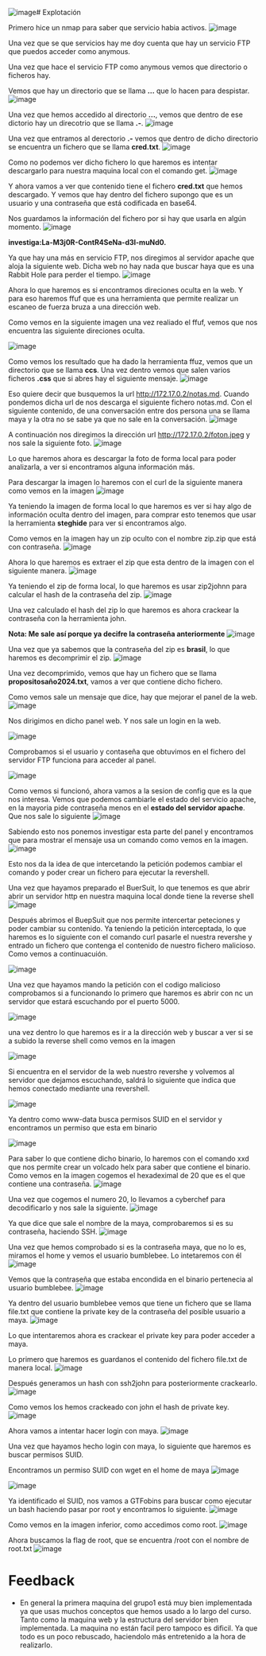![image](https://github.com/Dani-ITB24/Proyecto-Final/assets/160489903/e6983039-7225-4e31-942e-548ca81442a0)# Explotación

Primero hice un nmap para saber que servicio habia activos.
![image](https://github.com/Dani-ITB24/Proyecto-Final/assets/160489903/02cabe21-966d-4bc0-a9ea-e4b58a60cf97)

Una vez que se que servicios hay me doy cuenta que hay un servicio FTP que puedos acceder como anymous.

Una vez que hace el servicio FTP como anymous vemos que directorio o ficheros hay.

Vemos que hay un directorio que se llama **...** que lo hacen para despistar.
![image](https://github.com/Dani-ITB24/Proyecto-Final/assets/160489903/79df155b-acc0-4336-baed-c1a250252e5e)

Una vez que hemos accedido al directorio **...**, vemos que dentro de ese dictorio hay un direcotrio que se llama **.-**.
![image](https://github.com/Dani-ITB24/Proyecto-Final/assets/160489903/800a2023-cf31-4ba7-8382-3e5ca44d9096)

Una vez que entramos al derectorio **.-** vemos que dentro de dicho directorio se encuentra un fichero que se llama **cred.txt**.
![image](https://github.com/Dani-ITB24/Proyecto-Final/assets/160489903/7b39c44b-9a05-426c-bba6-6582e44c90d7)

Como no podemos ver dicho fichero lo que haremos es intentar descargarlo para nuestra maquina local con el comando get.
![image](https://github.com/Dani-ITB24/Proyecto-Final/assets/160489903/299d7cb3-dd73-432f-8348-dc8e9f18e790)

Y ahora vamos a ver que contenido tiene el fichero **cred.txt** que hemos descargado. Y vemos que hay dentro del fichero supongo que es un usuario y una contraseña que está codificada en base64.

Nos guardamos la información del fichero por si hay que usarla en algún momento.
![image](https://github.com/Dani-ITB24/Proyecto-Final/assets/160489903/754b40e8-ec94-47e3-839f-9210c74b13b9)

**investiga:La-M3j0R-ContR4SeNa-d3l-muNd0.**

Ya que hay una más en servicio FTP, nos diregimos al servidor apache que aloja la siguiente web. Dicha web no hay nada que buscar haya que es una Rabbit Hole para perder el tiempo.
![image](https://github.com/Dani-ITB24/Proyecto-Final/assets/160489903/abb001b7-4a7b-42c0-b3d8-acb1fcf26e67)

Ahora lo que haremos es si encontramos direciones oculta en la web. Y para eso haremos ffuf que es una herramienta que permite realizar un escaneo de fuerza bruza a una dirección web.

Como vemos en la siguiente imagen una vez realiado el ffuf, vemos que nos encuentra las siguiente direciones oculta.

![image](https://github.com/Dani-ITB24/Proyecto-Final/assets/160489903/426bd608-2a85-4174-ac11-6fb3a0809b8d)

Como vemos los resultado que ha dado la herramienta ffuz, vemos que un directorio que se llama **ccs**. Una vez dentro vemos que salen varios ficheros **.css** que si abres hay el siguiente mensaje.
![image](https://github.com/Dani-ITB24/Proyecto-Final/assets/160489903/b0911155-6454-40a4-9dc8-ca8a7073e8e0)

Eso quiere decir que busquemos la url http://172.17.0.2/notas.md. Cuando pondemos dicha url de nos descarga el siguiente fichero notas.md. Con el siguiente contenido, de una conversación entre dos persona una se llama maya y la otra no se sabe ya que no sale en la conversación.
![image](https://github.com/Dani-ITB24/Proyecto-Final/assets/160489903/62b9b423-5d4a-4a22-8b4c-b1fdb9b8380b)

A continuación nos diregimos la dirección url http://172.17.0.2/foton.jpeg y nos sale la siguiente foto. 
![image](https://github.com/Dani-ITB24/Proyecto-Final/assets/160489903/1cbbfe0b-0228-4854-8c0d-0af33b19d01f)

Lo que haremos ahora es descargar la foto de forma local para poder analizarla, a ver si encontramos alguna información más.

Para descargar la imagen lo haremos con el curl de la siguiente manera como vemos en la imagen
![image](https://github.com/Dani-ITB24/Proyecto-Final/assets/160489903/a39756e2-f97d-4ab0-a6c3-f8ddbb076ba7)

 Ya teniendo la imagen de forma local lo que haremos es ver si hay algo de información oculta dentro del imagen, para comprar esto tenemos que usar la herramienta **steghide** para ver si encontramos algo.

Como vemos en la imagen hay un zip oculto con el nombre zip.zip que está con contraseña.
![image](https://github.com/Dani-ITB24/Proyecto-Final/assets/160489903/0797e6ea-95f6-4746-9e16-88317f1f7277)

Ahora lo que haremos es extraer el zip que esta dentro de la imagen con el siguiente manera.
![image](https://github.com/Dani-ITB24/Proyecto-Final/assets/160489903/f94ffd04-a71c-4562-aad8-f96a73c0df31)

Ya teniendo el zip de forma local, lo que haremos es usar zip2johnn para calcular el hash de la contraseña del zip.
![image](https://github.com/Dani-ITB24/Proyecto-Final/assets/160489903/e86f223d-47ad-44f2-ac09-f6eb240de57d)

Una vez calculado el hash del zip lo que haremos es ahora crackear la contraseña con la herramienta john.

**Nota: Me sale así porque ya decifre la contraseña anteriormente**
![image](https://github.com/Dani-ITB24/Proyecto-Final/assets/160489903/5df929e2-9ddb-4d42-89b9-5b326408303c)

Una vez que ya sabemos que la contraseña del zip es **brasil**, lo que haremos es decomprimir el zip.
![image](https://github.com/Dani-ITB24/Proyecto-Final/assets/160489903/44c2b130-d924-4e9b-9564-6beb2d125181)

Una vez decomprimido, vemos que hay un fichero que se llama **propositosaño2024.txt**, vamos a ver que contiene dicho fichero. 

Como vemos sale un mensaje que dice, hay que mejorar el panel de la web. 
![image](https://github.com/Dani-ITB24/Proyecto-Final/assets/160489903/b3b22db2-6e5a-4aaa-b376-3661d55148ee)

Nos dirigimos en dicho panel web. Y nos sale un login en la web.

![image](https://github.com/Dani-ITB24/Proyecto-Final/assets/160489903/22c8f853-e05b-4e74-bc80-485de7e89b42)

Comprobamos si el usuario y contaseña que obtuvimos en el fichero del servidor FTP funciona para acceder al panel.

![image](https://github.com/Dani-ITB24/Proyecto-Final/assets/160489903/0fd9b6b2-d174-42d1-9821-d8aba792b7e4)

Como vemos si funcionó, ahora vamos a la sesion de config que es la que nos interesa. Vemos que podemos cambiarle el estado del servicio apache, en la mayoria pide contraseña menos en el **estado del servidor apache**. Que nos sale lo siguiente
![image](https://github.com/Dani-ITB24/Proyecto-Final/assets/160489903/92c4b278-6003-4af8-9af4-c5872c6d509b)

Sabiendo esto nos ponemos investigar esta parte del panel y encontramos que para mostrar el mensaje usa un comando como vemos en la imagen. 
![image](https://github.com/Dani-ITB24/Proyecto-Final/assets/160489903/98f1ecbd-2e88-4519-b223-dd4209793c47)

Esto nos da la idea de que intercetando la petición podemos cambiar el comando y poder crear un fichero para ejecutar la revershell.

Una vez que hayamos preparado el BuerSuit, lo que tenemos es que abrir abrir un servidor http en nuestra maquina local donde tiene la reverse shell
![image](https://github.com/Dani-ITB24/Proyecto-Final/assets/160489903/e01aaef0-2dbb-41e8-9497-c27708106dec)

Después abrimos el BuepSuit que nos permite intercertar peteciones y poder cambiar su contenido. Ya teniendo la petición interceptada, lo que haremos es lo siguiente con el comando curl pasarle el nuestra revershe y entrado un fichero que contenga el contenido de nuestro fichero malicioso. Como vemos a continuacuión.

![image](https://github.com/Dani-ITB24/Proyecto-Final/assets/160489903/67a2c03f-2eb7-458a-88cc-b41ef8935e53)

Una vez que hayamos mando la petición con el codigo malicioso comprobamos si a funcionando lo primero que haremos es abrir con nc un servidor que estará escuchando por el puerto 5000.

![image](https://github.com/Dani-ITB24/Proyecto-Final/assets/160489903/a0e44147-120d-4935-a924-74d26874a500)

una vez dentro lo que haremos es ir a la dirección web y buscar a ver si se a subido la reverse shell como vemos en la imagen

![image](https://github.com/Dani-ITB24/Proyecto-Final/assets/160489903/c3aac6af-2516-46e5-9372-6817077e042e)

Si encuentra en el servidor de la web nuestro revershe y volvemos al servidor que dejamos escuchando, saldrá lo siguiente que indica que hemos conectado mediante una revershell.

![image](https://github.com/Dani-ITB24/Proyecto-Final/assets/160489903/5cfdc8bd-cc13-4451-bff2-3e6c74a99d5e)

Ya dentro como www-data busca permisos SUID en el servidor y encontramos un permiso que esta em binario

![image](https://github.com/Dani-ITB24/Proyecto-Final/assets/160489903/793064ce-8623-4d07-a16c-0054c08efa70)

Para saber lo que contiene dicho binario, lo haremos con el comando xxd que nos permite crear un volcado helx para saber que contiene el binario. Como vemos en la imagen cogemos el hexadeximal de 20 que es el que contiene una contraseña.
![image](https://github.com/Dani-ITB24/Proyecto-Final/assets/160489903/1f82a298-3b49-4e86-8c9b-11c12c0ae781)

Una vez que cogemos el numero 20, lo llevamos a cyberchef para decodificarlo y nos sale la siguiente.
![image](https://github.com/Dani-ITB24/Proyecto-Final/assets/160489903/ee0718d6-92d1-47ce-8b0b-b14635327a58)

Ya que dice que sale el nombre de la maya, comprobaremos si es su contraseña, haciendo SSH.
![image](https://github.com/Dani-ITB24/Proyecto-Final/assets/160489903/266ddda5-2cf4-4f73-a7b8-11c1cf4cb242)

Una vez que hemos comprobado si es la contraseña maya, que no lo es, miramos el home y vemos el usuario bumblebee. Lo intetaremos con él
![image](https://github.com/Dani-ITB24/Proyecto-Final/assets/160489903/8fca23d5-1c76-41d7-9f30-9000d0f6fa58)

Vemos que la contraseña que estaba encondida en el binario pertenecia al usuario bumblebee.
![image](https://github.com/Dani-ITB24/Proyecto-Final/assets/160489903/07233f5d-eb6e-4a5e-874a-89924b122e75)

Ya dentro del usuario bumblebee vemos que tiene un fichero que se llama file.txt que contiene la private key de la contraseña del posible usuario a maya.
![image](https://github.com/Dani-ITB24/Proyecto-Final/assets/160489903/8f011ac0-6983-40f0-ba8a-06087a72a876)

Lo que intentaremos ahora es crackear el private key para poder acceder a maya.

Lo primero que haremos es guardanos el contenido del fichero file.txt de manera local.
![image](https://github.com/Dani-ITB24/Proyecto-Final/assets/160489903/5a66fac7-4bdd-4d97-aa85-efce84d0b5f3)

Después generamos un hash con ssh2john para posteriormente crackearlo.
![image](https://github.com/Dani-ITB24/Proyecto-Final/assets/160489903/0e7fcc3f-da67-439d-8640-dbff2083f0dc)

Como vemos los hemos crackeado con john el hash de private key.
![image](https://github.com/Dani-ITB24/Proyecto-Final/assets/160489903/6e6cb488-3c02-4857-9953-c7e386d73ee2)

Ahora vamos a intentar hacer login con maya.
![image](https://github.com/Dani-ITB24/Proyecto-Final/assets/160489903/2f192b0e-8fe1-4fe2-a6f2-442160b6c658)

Una vez que hayamos hecho login con maya, lo siguiente que haremos es buscar permisos SUID.

Encontramos un permiso SUID con wget en el home de maya
![image](https://github.com/Dani-ITB24/Proyecto-Final/assets/160489903/a47629db-f69f-4836-bfbd-4b929303168a)

![image](https://github.com/Dani-ITB24/Proyecto-Final/assets/160489903/8ebc9609-02d7-4050-993c-a01c5e2032f9)

Ya identificado el SUID, nos vamos a GTFobins para buscar como ejecutar un bash haciendo pasar por root y encontramos lo siguiente.
![image](https://github.com/Dani-ITB24/Proyecto-Final/assets/160489903/da9b0841-882c-4770-a13a-8b03b4ac22f0)

Como vemos en la imagen inferior, como accedimos como root.
![image](https://github.com/Dani-ITB24/Proyecto-Final/assets/160489903/5413bc90-52ca-447d-b9f0-5258cd6d279b)

Ahora buscamos la flag de root, que se encuentra /root con el nombre de root.txt
![image](https://github.com/Dani-ITB24/Proyecto-Final/assets/160489903/ea9116d8-463e-49fc-87ea-87b42342e9cb)


# Feedback

* En general la primera maquina del grupo1 está muy bien implementada ya que usas muchos conceptos que hemos usado a lo largo del curso. Tanto como la maquina web y la estructura del servidor bien implementada. La maquina no están facil pero tampoco es dificil. Ya que todo es un poco rebuscado, haciendolo más entretenido a la hora de realizarlo.
